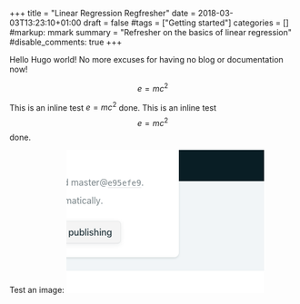 +++
title = "Linear Regression Regfresher"
date = 2018-03-03T13:23:10+01:00
draft = false
#tags = ["Getting started"]
categories = []
#markup: mmark
summary = "Refresher on the basics of linear regression"
#disable_comments: true
+++


Hello Hugo world! No more excuses for having no blog or documentation now!

$$ e=mc^2 $$

This is an inline test $e=mc^2$ done.
This is an inline test  $$ e=mc^2$$ done.

Test an image:
![image](images/test_image.png)